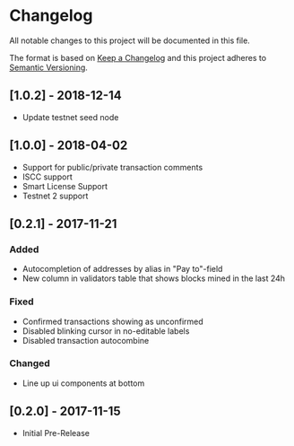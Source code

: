 # Changelog
All notable changes to this project will be documented in this file.

The format is based on [Keep a Changelog](http://keepachangelog.com/en/1.0.0/)
and this project adheres to [Semantic Versioning](http://semver.org/spec/v2.0.0.html).

## [1.0.2] - 2018-12-14
- Update testnet seed node

## [1.0.0] - 2018-04-02
- Support for public/private transaction comments
- ISCC support
- Smart License Support
- Testnet 2 support

## [0.2.1] - 2017-11-21

### Added
- Autocompletion of addresses by alias in "Pay to"-field
- New column in validators table that shows blocks mined in the last 24h

### Fixed
- Confirmed transactions showing as unconfirmed
- Disabled blinking cursor in no-editable labels
- Disabled transaction autocombine 


### Changed
- Line up ui components at bottom


## [0.2.0] - 2017-11-15

- Initial Pre-Release
